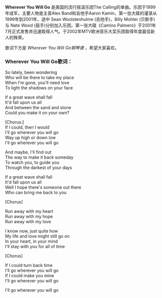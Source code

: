 

**Wherever You Will Go** 是美国的流行摇滚乐团The Calling的单曲。乐团于1999年成军，主要人物是主音Alex
Band和吉他手Aaron Kamin，第一张大碟的灌录从1999年到2001年，途中 Sean Woolstenhulme (吉他手)，Billy
Mohler (贝斯手)与 Nate Wood (鼓手)分别加入乐团。第一张大碟《Camino
Palmero》于2001年7月正式发售并迅速取得人气。于2002年MTV欧洲音乐大奖乐团取得年度最佳新人的殊荣。

  
歌词下方是 _Wherever You Will Go钢琴谱_ ，希望大家喜欢。

### Wherever You Will Go歌词：

So lately, been wondering  
Who will be there to take my place  
When I'm gone, you'll need love  
To light the shadows on your face

If a great wave shall fall  
It'd fall upon us all  
And between the sand and stone  
Could you make it on your own?

[Chorus:]  
If I could, then I would  
I'll go wherever you will go  
Way up high or down low  
I'll go wherever you will go

And maybe, I'll find out  
The way to make it back someday  
To watch you, to guide you  
Through the darkest of your days

If a great wave shall fall  
It'd fall upon us all  
Well I hope there's someone out there  
Who can bring me back to you

[Chorus]

Run away with my heart  
Run away with my hope  
Run away with my love

I know now, just quite how  
My life and love might still go on  
In your heart, in your mind  
I'll stay with you for all of time

[Chorus]

If I could turn back time  
I'll go wherever you will go  
If I could make you mine  
I'll go wherever you will go

I'll go wherever you will go

